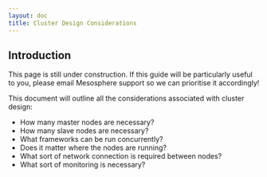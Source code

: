 ```yaml
---
layout: doc
title: Cluster Design Considerations
---
```



## Introduction

This page is still under construction. If this guide will be particularly useful to you, please email Mesosphere support so we can prioritise it accordingly!

This document will outline all the considerations associated with cluster design:

* How many master nodes are necessary?
* How many slave nodes are necessary?
* What frameworks can be run concurrently?
* Does it matter where the nodes are running?
* What sort of network connection is required between nodes?
* What sort of monitoring is necessary?
